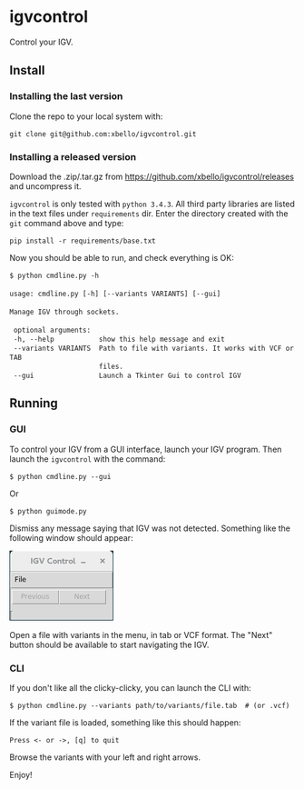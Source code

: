 # igvcontrol

Control your IGV.

## Install

### Installing the last version

Clone the repo to your local system with:

    git clone git@github.com:xbello/igvcontrol.git

### Installing a released version

Download the .zip/.tar.gz from https://github.com/xbello/igvcontrol/releases and uncompress it.

`igvcontrol` is only tested with `python 3.4.3`. All third party libraries are listed in the text files under `requirements` dir. Enter the directory created with the `git` command above and type:

    pip install -r requirements/base.txt

Now you should be able to run, and check everything is OK:

    $ python cmdline.py -h
    
    usage: cmdline.py [-h] [--variants VARIANTS] [--gui]
    
    Manage IGV through sockets.
    
     optional arguments:
     -h, --help           show this help message and exit
     --variants VARIANTS  Path to file with variants. It works with VCF or TAB
                          files.
     --gui                Launch a Tkinter Gui to control IGV

## Running

### GUI

To control your IGV from a GUI interface, launch your IGV program. Then launch the `igvcontrol` with the command:

    $ python cmdline.py --gui

Or

    $ python guimode.py

Dismiss any message saying that IGV was not detected. Something like the following window should appear:

![Window Sample](img/simple_gui.png)

Open a file with variants in the menu, in tab or VCF format. The "Next" button should be available to start navigating the IGV.

### CLI

If you don't like all the clicky-clicky, you can launch the CLI with:

    $ python cmdline.py --variants path/to/variants/file.tab  # (or .vcf)

If the variant file is loaded, something like this should happen:

    Press <- or ->, [q] to quit

Browse the variants with your left and right arrows.

Enjoy!
